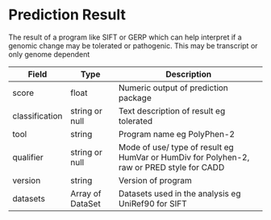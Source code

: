 # Prediction Result

The result of a program like SIFT or GERP which can help interpret if a genomic change may be tolerated or pathogenic. This may be transcript or only genome dependent

| Field             | Type            | Description
|-------------------|-----------------|---------------------
|score              | float           | Numeric output of prediction package
| classification    | string or null  | Text description of result eg tolerated
| tool              | string          | Program name eg PolyPhen-2
| qualifier         | string or null  | Mode of use/ type of result eg HumVar or HumDiv for Polyhen-2, raw or PRED style for CADD
| version           | string          | Version of program
| datasets          | Array of DataSet| Datasets used in the analysis eg UniRef90 for SIFT











